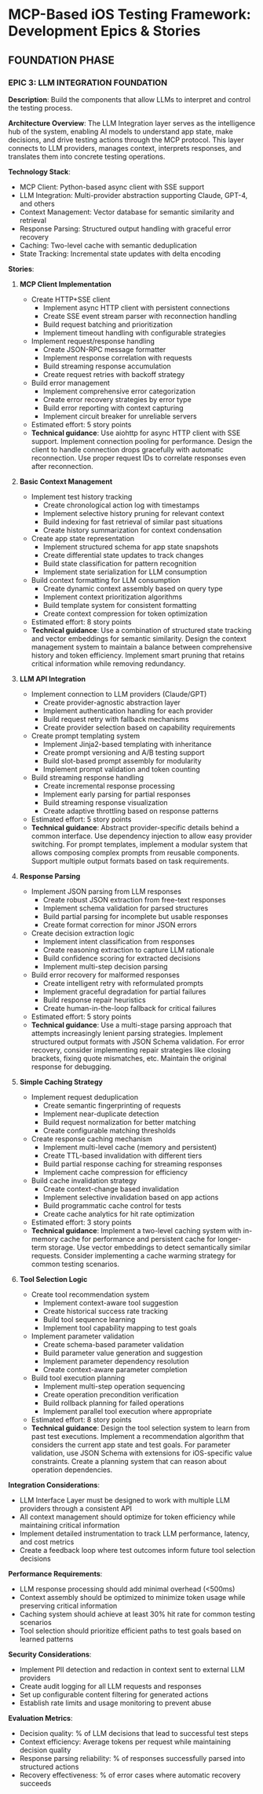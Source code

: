 # MCP-Based iOS Testing Framework: Development Epics & Stories

## FOUNDATION PHASE

### EPIC 3: LLM INTEGRATION FOUNDATION

**Description**: Build the components that allow LLMs to interpret and control the testing process.

**Architecture Overview**:
The LLM Integration layer serves as the intelligence hub of the system, enabling AI models to understand app state, make decisions, and drive testing actions through the MCP protocol. This layer connects to LLM providers, manages context, interprets responses, and translates them into concrete testing operations.

**Technology Stack**:
- MCP Client: Python-based async client with SSE support
- LLM Integration: Multi-provider abstraction supporting Claude, GPT-4, and others
- Context Management: Vector database for semantic similarity and retrieval
- Response Parsing: Structured output handling with graceful error recovery
- Caching: Two-level cache with semantic deduplication
- State Tracking: Incremental state updates with delta encoding

**Stories**:

1. **MCP Client Implementation**
   - Create HTTP+SSE client
     - Implement async HTTP client with persistent connections
     - Create SSE event stream parser with reconnection handling
     - Build request batching and prioritization
     - Implement timeout handling with configurable strategies
   - Implement request/response handling
     - Create JSON-RPC message formatter
     - Implement response correlation with requests
     - Build streaming response accumulation
     - Create request retries with backoff strategy
   - Build error management
     - Implement comprehensive error categorization
     - Create error recovery strategies by error type
     - Build error reporting with context capturing
     - Implement circuit breaker for unreliable servers
   - Estimated effort: 5 story points
   - **Technical guidance**: Use aiohttp for async HTTP client with SSE support. Implement connection pooling for performance. Design the client to handle connection drops gracefully with automatic reconnection. Use proper request IDs to correlate responses even after reconnection.

2. **Basic Context Management**
   - Implement test history tracking
     - Create chronological action log with timestamps
     - Implement selective history pruning for relevant context
     - Build indexing for fast retrieval of similar past situations
     - Create history summarization for context condensation
   - Create app state representation
     - Implement structured schema for app state snapshots
     - Create differential state updates to track changes
     - Build state classification for pattern recognition
     - Implement state serialization for LLM consumption
   - Build context formatting for LLM consumption
     - Create dynamic context assembly based on query type
     - Implement context prioritization algorithms
     - Build template system for consistent formatting
     - Create context compression for token optimization
   - Estimated effort: 8 story points
   - **Technical guidance**: Use a combination of structured state tracking and vector embeddings for semantic similarity. Design the context management system to maintain a balance between comprehensive history and token efficiency. Implement smart pruning that retains critical information while removing redundancy.

3. **LLM API Integration**
   - Implement connection to LLM providers (Claude/GPT)
     - Create provider-agnostic abstraction layer
     - Implement authentication handling for each provider
     - Build request retry with fallback mechanisms
     - Create provider selection based on capability requirements
   - Create prompt templating system
     - Implement Jinja2-based templating with inheritance
     - Create prompt versioning and A/B testing support
     - Build slot-based prompt assembly for modularity
     - Implement prompt validation and token counting
   - Build streaming response handling
     - Create incremental response processing
     - Implement early parsing for partial responses
     - Build streaming response visualization
     - Create adaptive throttling based on response patterns
   - Estimated effort: 5 story points
   - **Technical guidance**: Abstract provider-specific details behind a common interface. Use dependency injection to allow easy provider switching. For prompt templates, implement a modular system that allows composing complex prompts from reusable components. Support multiple output formats based on task requirements.

4. **Response Parsing**
   - Implement JSON parsing from LLM responses
     - Create robust JSON extraction from free-text responses
     - Implement schema validation for parsed structures
     - Build partial parsing for incomplete but usable responses
     - Create format correction for minor JSON errors
   - Create decision extraction logic
     - Implement intent classification from responses
     - Create reasoning extraction to capture LLM rationale
     - Build confidence scoring for extracted decisions
     - Implement multi-step decision parsing
   - Build error recovery for malformed responses
     - Create intelligent retry with reformulated prompts
     - Implement graceful degradation for partial failures
     - Build response repair heuristics
     - Create human-in-the-loop fallback for critical failures
   - Estimated effort: 5 story points
   - **Technical guidance**: Use a multi-stage parsing approach that attempts increasingly lenient parsing strategies. Implement structured output formats with JSON Schema validation. For error recovery, consider implementing repair strategies like closing brackets, fixing quote mismatches, etc. Maintain the original response for debugging.

5. **Simple Caching Strategy**
   - Implement request deduplication
     - Create semantic fingerprinting of requests
     - Implement near-duplicate detection
     - Build request normalization for better matching
     - Create configurable matching thresholds
   - Create response caching mechanism
     - Implement multi-level cache (memory and persistent)
     - Create TTL-based invalidation with different tiers
     - Build partial response caching for streaming responses
     - Implement cache compression for efficiency
   - Build cache invalidation strategy
     - Create context-change based invalidation
     - Implement selective invalidation based on app actions
     - Build programmatic cache control for tests
     - Create cache analytics for hit rate optimization
   - Estimated effort: 3 story points
   - **Technical guidance**: Implement a two-level caching system with in-memory cache for performance and persistent cache for longer-term storage. Use vector embeddings to detect semantically similar requests. Consider implementing a cache warming strategy for common testing scenarios.

6. **Tool Selection Logic**
   - Create tool recommendation system
     - Implement context-aware tool suggestion
     - Create historical success rate tracking
     - Build tool sequence learning
     - Implement tool capability mapping to test goals
   - Implement parameter validation
     - Create schema-based parameter validation
     - Build parameter value generation and suggestion
     - Implement parameter dependency resolution
     - Create context-aware parameter completion
   - Build tool execution planning
     - Implement multi-step operation sequencing
     - Create operation precondition verification
     - Build rollback planning for failed operations
     - Implement parallel tool execution where appropriate
   - Estimated effort: 8 story points
   - **Technical guidance**: Design the tool selection system to learn from past test executions. Implement a recommendation algorithm that considers the current app state and test goals. For parameter validation, use JSON Schema with extensions for iOS-specific value constraints. Create a planning system that can reason about operation dependencies.

**Integration Considerations**:
- LLM Interface Layer must be designed to work with multiple LLM providers through a consistent API
- All context management should optimize for token efficiency while maintaining critical information
- Implement detailed instrumentation to track LLM performance, latency, and cost metrics
- Create a feedback loop where test outcomes inform future tool selection decisions

**Performance Requirements**:
- LLM response processing should add minimal overhead (<500ms)
- Context assembly should be optimized to minimize token usage while preserving critical information
- Caching system should achieve at least 30% hit rate for common testing scenarios
- Tool selection should prioritize efficient paths to test goals based on learned patterns

**Security Considerations**:
- Implement PII detection and redaction in context sent to external LLM providers
- Create audit logging for all LLM requests and responses
- Set up configurable content filtering for generated actions
- Establish rate limits and usage monitoring to prevent abuse

**Evaluation Metrics**:
- Decision quality: % of LLM decisions that lead to successful test steps
- Context efficiency: Average tokens per request while maintaining decision quality
- Response parsing reliability: % of responses successfully parsed into structured actions
- Recovery effectiveness: % of error cases where automatic recovery succeeds
